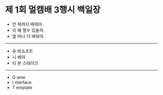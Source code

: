 # 제 1회 멀캠배 3행시  백일장

* 언 제까지 배워야.
* 리 해 할수 있을까.
* 얼 마나 더 배워야.
---
* 유 비소프트
* 니 베아
* 티 본 스테이크
---
* G ame
* I nterface
* T emplate 

